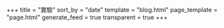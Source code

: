 +++
title = "實驗"
sort_by = "date"
template = "blog.html"
page_template = "page.html"
generate_feed = true
transparent = true
+++

